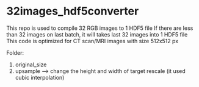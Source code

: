 # 32images_hdf5converter

This repo is used to compile 32 RGB images to 1 HDF5 file
If there are less than 32 images on last batch, it will takes last 32 images into 1 HDF5 file
This code is optimized for CT scan/MRI images with size 512x512 px

Folder:
1. original_size
2. upsample --> change the height and width of target rescale (it used cubic interpolation)
